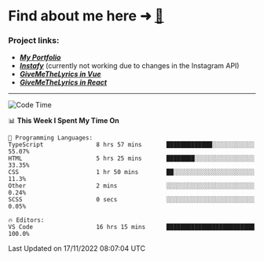 # Find about me here ➜ [🧑](https://pauabella.dev)

### Project links:
- ***[My Portfolio](https://pauabella.dev)***
- ***[Instafy](https://instafy.me)*** (currently not working due to changes in the Instagram API)
- ***[GiveMeTheLyrics in Vue](https://lyrics.pauabella.dev)***
- ***[GiveMeTheLyrics in React](https://pauabella.dev/GiveMeTheLyrics)***

---
<!--START_SECTION:waka-->
![Code Time](http://img.shields.io/badge/Code%20Time-1%2C644%20hrs%2025%20mins-blue)

📊 **This Week I Spent My Time On** 

```text
💬 Programming Languages: 
TypeScript               8 hrs 57 mins       █████████████░░░░░░░░░░░░   55.07% 
HTML                     5 hrs 25 mins       ████████░░░░░░░░░░░░░░░░░   33.35% 
CSS                      1 hr 50 mins        ██░░░░░░░░░░░░░░░░░░░░░░░   11.3% 
Other                    2 mins              ░░░░░░░░░░░░░░░░░░░░░░░░░   0.24% 
SCSS                     0 secs              ░░░░░░░░░░░░░░░░░░░░░░░░░   0.05%

🔥 Editors: 
VS Code                  16 hrs 15 mins      █████████████████████████   100.0%

```


 Last Updated on 17/11/2022 08:07:04 UTC
<!--END_SECTION:waka-->
